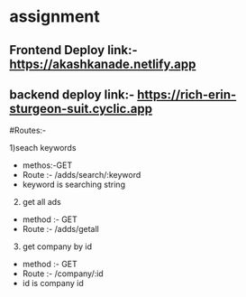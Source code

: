 # assignment
## Frontend Deploy link:-https://akashkanade.netlify.app
## backend deploy link:- https://rich-erin-sturgeon-suit.cyclic.app
#Routes:-

1)seach keywords
- methos:-GET
- Route :- /adds/search/:keyword
- keyword is searching string

2) get all ads
- method :- GET
- Route :- /adds/getall

3) get company by id
- method :- GET
- Route :- /company/:id
- id is company id
